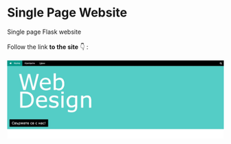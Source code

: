 # Single Page Website
Single page Flask website\
\
Follow the link **to the site** 👇 :\
\
[![web-site](webSite.jpg)](http://www.shaki-web.site/)

